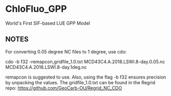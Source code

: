 # ChloFluo_GPP
World's First SIF-based LUE GPP Model

## NOTES

For converting 0.05 degree NC files to 1 degree, use cdo:

cdo -b f32 -remapcon,gridfile_1.0.txt MCD43C4.A.2018.LSWI.8-day.0.05.nc MCD43C4.A.2018.LSWI.8-day.1deg.nc

remapcon is suggested to use. Also, using the flag -b f32 ensures precision by unpacking the values. The gridfile_1.0.txt can be found in the Regrid repo: https://github.com/GeoCarb-OU/Regrid_NC_CDO

